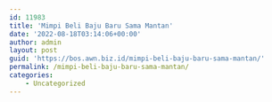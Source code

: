 ```yaml
---
id: 11983
title: 'Mimpi Beli Baju Baru Sama Mantan'
date: '2022-08-18T03:14:06+00:00'
author: admin
layout: post
guid: 'https://bos.awn.biz.id/mimpi-beli-baju-baru-sama-mantan/'
permalink: /mimpi-beli-baju-baru-sama-mantan/
categories:
    - Uncategorized
---
```


